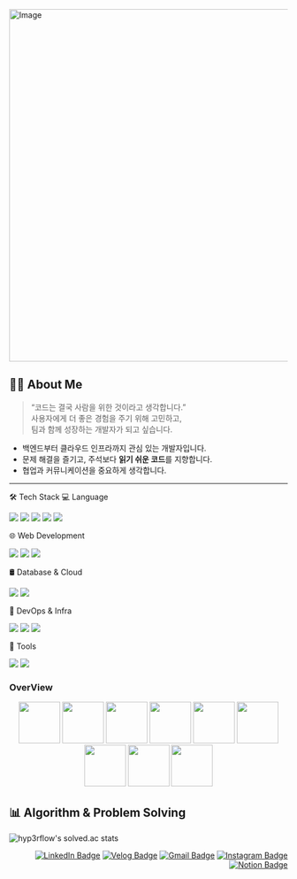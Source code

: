 <!-- 헤더 배너 -->
<!--      ![header](https://capsule-render.vercel.app/api?type=waving&color=0:90e0ef,100:0077b6&height=200&text=Kibeom's%20GITHUB&fontColor=ffffff&fontSize=50&animation=twinkling&fontAlign=68&fontAlignY=36)
-->
<img width="1909" height="637" alt="Image" src="https://github.com/user-attachments/assets/f0804a59-562d-4815-a267-6b731cf373f1" />

## 🧑‍💻 About Me

> “코드는 결국 사람을 위한 것이라고 생각합니다.”  
> 사용자에게 더 좋은 경험을 주기 위해 고민하고,  
> 팀과 함께 성장하는 개발자가 되고 싶습니다.  

- 백엔드부터 클라우드 인프라까지 관심 있는 개발자입니다.
- 문제 해결을 즐기고, 주석보다 **읽기 쉬운 코드**를 지향합니다.
- 협업과 커뮤니케이션을 중요하게 생각합니다.

---



🛠 Tech Stack
💻 Language
<p> <img src="https://img.shields.io/badge/Java-ED8B00?style=flat-square&logo=openjdk&logoColor=white" /> <img src="https://img.shields.io/badge/JavaScript-F7DF1E?style=flat-square&logo=JavaScript&logoColor=black" /> <img src="https://img.shields.io/badge/Go-00ADD8?style=flat-square&logo=Go&logoColor=white" /> <img src="https://img.shields.io/badge/Python-3776AB?style=flat-square&logo=Python&logoColor=white" /> <img src="https://img.shields.io/badge/C++-00599C?style=flat-square&logo=c%2B%2B&logoColor=white" /> </p>
🌐 Web Development
<p> <img src="https://img.shields.io/badge/HTML5-E34F26?style=flat-square&logo=HTML5&logoColor=white" /> <img src="https://img.shields.io/badge/CSS3-1572B6?style=flat-square&logo=CSS3&logoColor=white" /> <img src="https://img.shields.io/badge/Node.js-339933?style=flat-square&logo=Node.js&logoColor=white" /> </p>
🛢 Database & Cloud
<p> <img src="https://img.shields.io/badge/MySQL-4479A1?style=flat-square&logo=MySQL&logoColor=white" /> <img src="https://img.shields.io/badge/AWS-232F3E?style=flat-square&logo=Amazon%20AWS&logoColor=white" /> </p>
🐳 DevOps & Infra
<p> <img src="https://img.shields.io/badge/Docker-2496ED?style=flat-square&logo=Docker&logoColor=white" /> <img src="https://img.shields.io/badge/Kubernetes-326CE5?style=flat-square&logo=Kubernetes&logoColor=white" /> <img src="https://img.shields.io/badge/Linux-FCC624?style=flat-square&logo=Linux&logoColor=black" /> </p>
🔧 Tools
<p> <img src="https://img.shields.io/badge/GitHub-181717?style=flat-square&logo=GitHub&logoColor=white" /> <img src="https://img.shields.io/badge/VSCode-007ACC?style=flat-square&logo=Visual%20Studio%20Code&logoColor=white" /> </p>


### OverView

<p align="center"> <img src="https://techstack-generator.vercel.app/cpp-icon.svg" width="75" /> <img src="https://techstack-generator.vercel.app/redux-icon.svg" width="75" /> <img src="https://techstack-generator.vercel.app/mysql-icon.svg" width="75" /> <img src="https://techstack-generator.vercel.app/java-icon.svg" width="75" /> <img src="https://techstack-generator.vercel.app/docker-icon.svg" width="75" /> <img src="https://techstack-generator.vercel.app/kubernetes-icon.svg" width="75" /> <img src="https://techstack-generator.vercel.app/github-icon.svg" width="75" /> <img src="https://techstack-generator.vercel.app/python-icon.svg" width="75" /> <img src="https://techstack-generator.vercel.app/aws-icon.svg" width="75" /> </p>


## 📊 Algorithm & Problem Solving

![hyp3rflow's solved.ac stats](https://github-readme-solvedac.hyp3rflow.vercel.app/api/?handle=shinkibeom)


<div align="right">

[![LinkedIn Badge](https://img.shields.io/badge/LinkedIn-0A66C2?style=flat-square&logo=LinkedIn&logoColor=white)](https://www.linkedin.com/in/ryuchaehyun)
[![Velog Badge](https://img.shields.io/badge/Velog-20C997?style=flat-square&logo=Velog&logoColor=white)](https://velog.io/@shinkibeoms)
[![Gmail Badge](https://img.shields.io/badge/Gmail-d14836?style=flat-square&logo=Gmail&logoColor=white)](mailto:a01052561696@gmail.com)
[![Instagram Badge](https://img.shields.io/badge/Instagram-E4405F?style=flat-square&logo=Instagram&logoColor=white)](https://instagram.com/kibeoms)
[![Notion Badge](https://img.shields.io/badge/Notion-000000?style=flat-square&logo=Notion&logoColor=white)](https://www.notion.so/shinkibeoms)

</div>

